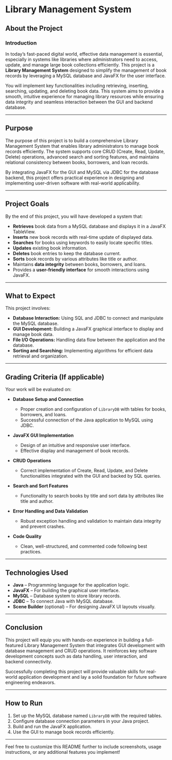 # Library Management System

## About the Project

### Introduction
In today’s fast-paced digital world, effective data management is essential, especially in systems like libraries where administrators need to access, update, and manage large book collections efficiently. This project is a **Library Management System** designed to simplify the management of book records by leveraging a MySQL database and JavaFX for the user interface.

You will implement key functionalities including retrieving, inserting, searching, updating, and deleting book data. This system aims to provide a smooth, intuitive experience for managing library resources while ensuring data integrity and seamless interaction between the GUI and backend database.

---

## Purpose
The purpose of this project is to build a comprehensive Library Management System that enables library administrators to manage book records efficiently. The system supports core CRUD (Create, Read, Update, Delete) operations, advanced search and sorting features, and maintains relational consistency between books, borrowers, and loan records.

By integrating JavaFX for the GUI and MySQL via JDBC for the database backend, this project offers practical experience in designing and implementing user-driven software with real-world applicability.

---

## Project Goals
By the end of this project, you will have developed a system that:

- **Retrieves** book data from a MySQL database and displays it in a JavaFX TableView.
- **Inserts** new book records with real-time update of displayed data.
- **Searches** for books using keywords to easily locate specific titles.
- **Updates** existing book information.
- **Deletes** book entries to keep the database current.
- **Sorts** book records by various attributes like title or author.
- Maintains **data integrity** between books, borrowers, and loans.
- Provides a **user-friendly interface** for smooth interactions using JavaFX.

---

## What to Expect

This project involves:

- **Database Interaction:** Using SQL and JDBC to connect and manipulate the MySQL database.
- **GUI Development:** Building a JavaFX graphical interface to display and manage book data.
- **File I/O Operations:** Handling data flow between the application and the database.
- **Sorting and Searching:** Implementing algorithms for efficient data retrieval and organization.

---

## Grading Criteria (If applicable)

Your work will be evaluated on:

- **Database Setup and Connection**
  - Proper creation and configuration of `LibraryDB` with tables for books, borrowers, and loans.
  - Successful connection of the Java application to MySQL using JDBC.

- **JavaFX GUI Implementation**
  - Design of an intuitive and responsive user interface.
  - Effective display and management of book records.

- **CRUD Operations**
  - Correct implementation of Create, Read, Update, and Delete functionalities integrated with the GUI and backed by SQL queries.

- **Search and Sort Features**
  - Functionality to search books by title and sort data by attributes like title and author.

- **Error Handling and Data Validation**
  - Robust exception handling and validation to maintain data integrity and prevent crashes.

- **Code Quality**
  - Clean, well-structured, and commented code following best practices.

---

## Technologies Used

- **Java** – Programming language for the application logic.
- **JavaFX** – For building the graphical user interface.
- **MySQL** – Database system to store library records.
- **JDBC** – To connect Java with MySQL database.
- **Scene Builder** (optional) – For designing JavaFX UI layouts visually.

---

## Conclusion

This project will equip you with hands-on experience in building a full-featured Library Management System that integrates GUI development with database management and CRUD operations. It reinforces key software development concepts such as data handling, user interaction, and backend connectivity.

Successfully completing this project will provide valuable skills for real-world application development and lay a solid foundation for future software engineering endeavors.

---

## How to Run

1. Set up the MySQL database named `LibraryDB` with the required tables.
2. Configure database connection parameters in your Java project.
3. Build and run the JavaFX application.
4. Use the GUI to manage book records efficiently.

---

Feel free to customize this README further to include screenshots, usage instructions, or any additional features you implement!
